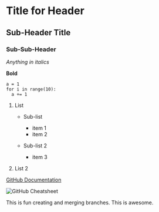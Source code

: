 # Title for Header
## Sub-Header Title
### Sub-Sub-Header

*Anything in italics*

**Bold**

```
a = 1
for i in range(10):
  a += 1
```
1. List
     * Sub-list
         - item 1
         - item 2
      
     * Sub-list 2
         - item 3
      
2. List 2

[GitHub Documentation](https://docs.github.com/en/get-started/writing-on-github/getting-started-with-writing-and-formatting-on-github/basic-writing-and-formatting-syntax)

![GitHub Cheatsheet](https://s2.studylib.es/store/data/008825178_1-f39e56009941736933e722fe371a5cd3.png)


This is fun creating and merging branches.
This is awesome.
